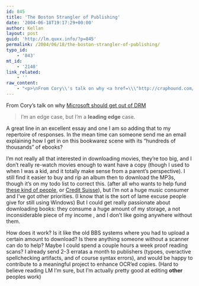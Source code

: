 ```yaml
---
id: 845
title: 'The Boston Strangler of Publishing'
date: '2004-06-18T19:17:29+00:00'
author: Kellan
layout: post
guid: 'http://lm.quxx.info/?p=845'
permalink: /2004/06/18/the-boston-strangler-of-publishing/
typo_id:
    - '843'
mt_id:
    - '2140'
link_related:
    - ''
raw_content:
    - "<p>\nFrom Cory\\'s talk on why <a href=\\\"http://craphound.com/msftdrm.txt\\\">Microsoft should get out of DRM</a>\n<blockquote>\nI\\'m an edge case, but I\\'m a <b>leading edge</b> case.\n</blockquote>\nA great line in an excellent essay and one I am so adding that to my repertoire of responses.\n</p>\n<p>\nIn the mean time can someone send me an email explaining how I get in on this bookwarez scene with its \\\"hundreds of thousands\\\" of ebooks?  \n</p>\n<p>\nI\\'m not really all that interested in downloading movies, they\\'re too big, and I don\\'t really re-watch movies enough to want have a copy (though I used to when I was a kid, and it totally make sense from a parent\\'s perspective).  I still find it easier to buy and rip an album then to download the MP3s, though it\\'s on my todo list to correct this. (after all who wants to help fund <a href=\\\"http://www.livejournal.com/community/libraries/297681.html\\\">these kind of people</a>, or <a href=\\\"http://www.dnalounge.com/backstage/log/2004/06.html#17\\\">Credit Suisse</a>), but I\\'m not a huge music consumer and I\\'ve got other priorities. (I know that is the sort of lame excuse people give for still using Windows)  But I could get really passionate about downloading books:  they consume a huge amount of my storage, a not inconsiderable piece of my income , and I don\\'t like going anywhere without them.\n</p>\n<p>\nHow does it work? Is it like the old BBS systems where you had to upload a certain amount to download?  Is there anything someone without a scanner can do to help?  Maybe I could spend a couple hours a week proof reading scans?  I already send 2-3 erratas a month to publishers (typoes, overactive spellchecking artifacts, and of course syntax errors), and would be happy to contribute to a meaningful project to enhance OCR\\'ed copies. (Hard to believe reading LM I\\'m sure, but I\\'m actually pretty good at editing <b>other</b> peoples work)\n</p>"
---
```


From Cory’s talk on why [Microsoft should get out of DRM](http://craphound.com/msftdrm.txt)

> I’m an edge case, but I’m a **leading edge** case.

A great line in an excellent essay and one I am so adding that to my repertoire of responses. In the mean time can someone send me an email explaining how I get in on this bookwarez scene with its “hundreds of thousands” of ebooks?

I’m not really all that interested in downloading movies, they’re too big, and I don’t really re-watch movies enough to want have a copy (though I used to when I was a kid, and it totally make sense from a parent’s perspective). I still find it easier to buy and rip an album then to download the MP3s, though it’s on my todo list to correct this. (after all who wants to help fund [these kind of people](http://www.livejournal.com/community/libraries/297681.html), or [Credit Suisse](http://www.dnalounge.com/backstage/log/2004/06.html#17)), but I’m not a huge music consumer and I’ve got other priorities. (I know that is the sort of lame excuse people give for still using Windows) But I could get really passionate about downloading books: they consume a huge amount of my storage, a not inconsiderable piece of my income , and I don’t like going anywhere without them.

How does it work? Is it like the old BBS systems where you had to upload a certain amount to download? Is there anything someone without a scanner can do to help? Maybe I could spend a couple hours a week proof reading scans? I already send 2-3 erratas a month to publishers (typoes, overactive spellchecking artifacts, and of course syntax errors), and would be happy to contribute to a meaningful project to enhance OCR’ed copies. (Hard to believe reading LM I’m sure, but I’m actually pretty good at editing **other** peoples work)